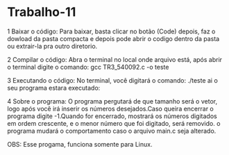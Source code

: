 # Trabalho-11

1 Baixar o código: Para baixar, basta clicar no botão (Code) depois, faz o dowload da pasta compacta e depois pode abrir o codigo dentro da pasta ou extrair-la pra outro diretorio.

2 Compilar o código: Abra o terminal no local onde arquivo está, após abrir o terminal digite o comando: gcc TR3_540092.c -o teste

3 Executando o código: No terminal, você digitará o comando: ./teste ai o seu programa estara executado:

4 Sobre o programa: O programa pergutará de que tamanho será o vetor, logo após você irá inserir os números desejados.Caso queira encerrar o programa digite -1.Quando for encerrado, mostrará os números digitados em ordem crescente, e o menor número que foi digitado, será removido. o programa mudará o comportamento caso o arquivo main.c seja alterado.

OBS: Esse progama, funciona somente para Linux.
